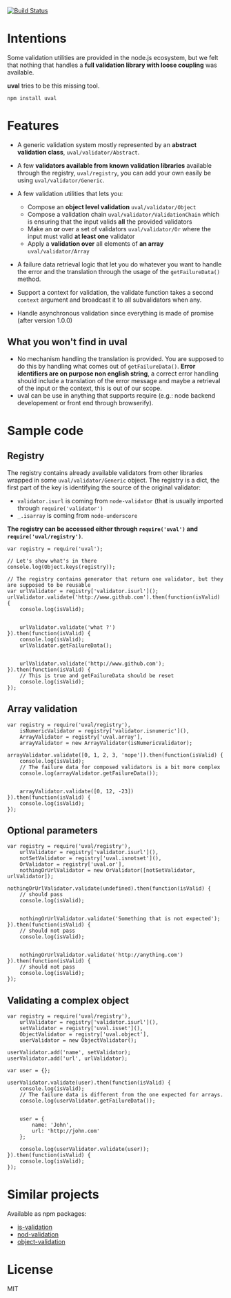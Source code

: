 [![Build Status](https://secure.travis-ci.org/frantzmiccoli/uval.png)](http://travis-ci.org/frantzmiccoli/uval)


Intentions
===
Some validation utilities are provided in the node.js ecosystem, but we felt that nothing that handles a **full validation library with loose coupling** was available.

**uval** tries to be this missing tool.

    npm install uval

Features
===

* A generic validation system mostly represented by an **abstract validation class**, `uval/validator/Abstract`.
* A few **validators available from known validation libraries** available through the registry, `uval/registry`, you can add your own easily be using `uval/validator/Generic`.
* A few validation utilities that lets you:

    * Compose an **object level validation** `uval/validator/Object`
    * Compose a validation chain `uval/validator/ValidationChain` which is ensuring that the input valids **all** the provided validators
    * Make an **or** over a set of validators `uval/validator/Or` where the input must valid **at least one** validator
    * Apply a **validation over** all elements of **an array** `uval/validator/Array`

* A failure data retrieval logic that let you do whatever you want to handle the error and the translation through the usage of the `getFailureData()` method.
* Support a context for validation, the validate function takes a second `context` argument and broadcast it to all subvalidators when any.
* Handle asynchronous validation since everything is made of promise (after version 1.0.0)

What you won't find in uval
---

* No mechanism handling the translation is provided. You are supposed to do this by handling what comes out of `getFailureData()`. **Error identifiers are on purpose non english string**, a correct error handling should include a translation of the error message and maybe a retrieval of the input or the context, this is out of our scope.  
* uval can be use in anything that supports require (e.g.: node backend developement or front end through browserify).

Sample code
===

Registry
---

The registry contains already available validators from other libraries wrapped in some `uval/validator/Generic` object. The registry is a dict, the first part of the key is identifying the source of the original validator:

* `validator.isurl` is coming from `node-validator` (that is usually imported through `require('validator')`
* `_.isarray` is coming from `node-underscore`

**The registry can be accessed either through `require('uval')` and `require('uval/registry')`**.

```
var registry = require('uval');

// Let's show what's in there
console.log(Object.keys(registry));

// The registry contains generator that return one validator, but they are supposed to be reusable
var urlValidator = registry['validator.isurl']();
urlValidator.validate('http://www.github.com').then(function(isValid) {
    console.log(isValid);


    urlValidator.validate('what ?')
}).then(function(isValid) {
    console.log(isValid);
    urlValidator.getFailureData();


    urlValidator.validate('http://www.github.com');
}).then(function(isValid) {
    // This is true and getFailureData should be reset
    console.log(isValid);
});
```

Array validation
---

```
var registry = require('uval/registry'),
    isNumericValidator = registry['validator.isnumeric'](),
    ArrayValidator = registry['uval.array'],
    arrayValidator = new ArrayValidator(isNumericValidator);

arrayValidator.validate([0, 1, 2, 3, 'nope']).then(function(isValid) {
    console.log(isValid);
    // The failure data for composed validators is a bit more complex
    console.log(arrayValidator.getFailureData());


    arrayValidator.validate([0, 12, -23])
}).then(function(isValid) {
    console.log(isValid);
});
```

Optional parameters
---

```
var registry = require('uval/registry'),
    urlValidator = registry['validator.isurl'](),
    notSetValidator = registry['uval.isnotset'](),
    OrValidator = registry['uval.or'],
    nothingOrUrlValidator = new OrValidator([notSetValidator, urlValidator]);

nothingOrUrlValidator.validate(undefined).then(function(isValid) {
    // should pass
    console.log(isValid);


    nothingOrUrlValidator.validate('Something that is not expected');
}).then(function(isValid) {
    // should not pass
    console.log(isValid);


    nothingOrUrlValidator.validate('http://anything.com')
}).then(function(isValid) {
    // should not pass
    console.log(isValid);
});
```

Validating a complex object
---

```
var registry = require('uval/registry'),
    urlValidator = registry['validator.isurl'](),
    setValidator = registry['uval.isset'](),
    ObjectValidator = registry['uval.object'],
    userValidator = new ObjectValidator();
    
userValidator.add('name', setValidator);
userValidator.add('url', urlValidator);

var user = {};

userValidator.validate(user).then(function(isValid) {
    console.log(isValid);
    // The failure data is different from the one expected for arrays.
    console.log(userValidator.getFailureData());


    user = {
        name: 'John',
        url: 'http://john.com'
    };

    console.log(userValidator.validate(user));
}).then(function(isValid) {
    console.log(isValid);
});
```

Similar projects 
===

Available as npm packages:

* [is-validation](https://www.npmjs.org/package/is-validation)
* [nod-validation](https://www.npmjs.org/package/nod-validation)
* [object-validation](https://www.npmjs.org/package/object-validation)

License
===

MIT
